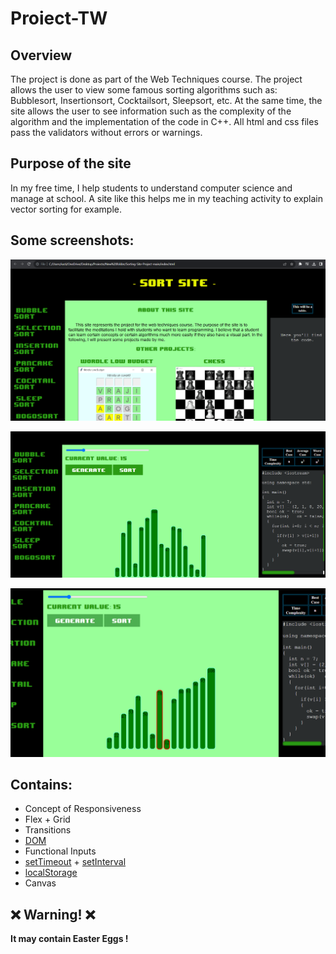 # Proiect-TW

## Overview

The project is done as part of the Web Techniques course. The project allows the user to view some famous sorting algorithms such as: Bubblesort, Insertionsort, Cocktailsort, Sleepsort, etc. At the same time, the site allows the user to see information such as the complexity of the algorithm and the implementation of the code in C++. All html and css files pass the validators without errors or warnings.

## Purpose of the site

In my free time, I help students to understand computer science and manage at school. A site like this helps me in my teaching activity to explain vector sorting for example.

## Some screenshots:

![image1](https://raw.githubusercontent.com/MituIustin/Sorting-Site-Project/main/readmephotos/Capture1.PNG)


![image2](https://raw.githubusercontent.com/MituIustin/Sorting-Site-Project/main/readmephotos/Capture2.PNG)


![image3](https://raw.githubusercontent.com/MituIustin/Sorting-Site-Project/main/readmephotos/Capture3.PNG)

## Contains:

- Concept of Responsiveness
- Flex + Grid
- Transitions
- [DOM](https://developer.mozilla.org/en-US/docs/Web/API/Document_Object_Model)
- Functional Inputs
- [setTimeout](https://www.w3schools.com/jsref/met_win_settimeout.asp) + [setInterval](https://www.w3schools.com/jsref/met_win_setinterval.asp)
- [localStorage](https://www.w3schools.com/jsref/prop_win_localstorage.asp)
- Canvas



## ❌ Warning! ❌


__It may contain Easter Eggs !__
